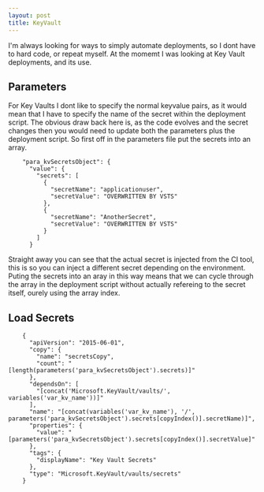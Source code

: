 ```yaml
---
layout: post
title: KeyVault
---
```


I'm always looking for ways to simply automate deployments, so I dont have to hard code, or repeat myself.
At the momemt I was looking at Key Vault deployments, and its use.

## Parameters

For Key Vaults I dont like to specify the normal keyvalue pairs, as it would mean that I have to specify the name of the secret within the deployment script.
The obvious draw back here is, as the code evolves and the secret changes then you would need to update both the parameters plus the deployment script.
So first off in the parameters file put the secrets into an array.

```
    "para_kvSecretsObject": {
      "value": {
        "secrets": [
          {
            "secretName": "applicationuser",
            "secretValue": "OVERWRITTEN BY VSTS"
          },
          {
            "secretName": "AnotherSecret",
            "secretValue": "OVERWRITTEN BY VSTS"
          }
        ]
      }
```

Straight away you can see that the actual secret is injected from the CI tool, this is so you can inject a different secret depending on the environment.
Puting the secrets into an aray in this way means that we can cycle through the array in the deployment script without actually refereing to the secret itself, ourely using the array index.

## Load Secrets

```
    {
      "apiVersion": "2015-06-01",
      "copy": {
        "name": "secretsCopy",
        "count": "[length(parameters('para_kvSecretsObject').secrets)]"
      },
      "dependsOn": [
        "[concat('Microsoft.KeyVault/vaults/', variables('var_kv_name'))]"
      ],
      "name": "[concat(variables('var_kv_name'), '/', parameters('para_kvSecretsObject').secrets[copyIndex()].secretName)]",
      "properties": {
        "value": "[parameters('para_kvSecretsObject').secrets[copyIndex()].secretValue]"
      },
      "tags": {
        "displayName": "Key Vault Secrets"
      },
      "type": "Microsoft.KeyVault/vaults/secrets"
    }

```
